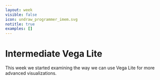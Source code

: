 ```yaml
---
layout: week
visible: false
icon: undraw_programmer_imem.svg
notitle: true
examples: []
---
```


# Intermediate Vega Lite

This week we started examining the way we can use Vega Lite for more advanced visualizations.
